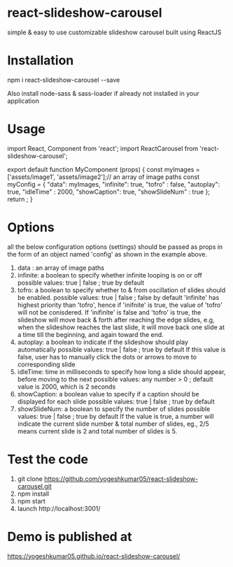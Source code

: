 # react-slideshow-carousel
simple &amp; easy to use customizable slideshow carousel built using ReactJS

# Installation
npm i react-slideshow-carousel --save

Also install node-sass & sass-loader if already not installed in your application

# Usage
import React, Component from 'react';
import ReactCarousel from 'react-slideshow-carousel';

export default function MyComponent (props) {
    const myImages = ['assets/image1', 'assets/image2'];// an array of image paths
    const myConfig = {
        "data": myImages, 
        "infinite": true, 
        "tofro" : false, 
        "autoplay": true, 
        "idleTime" : 2000,
        "showCaption": true,
        "showSlideNum" : true
    };
    return <MyComponent config = {myConfig}/>;
}

# Options
all the below configuration options (settings) should be passed as props in the form of an object named 'config' as shown in the example above.

1. data : an array of image paths
2. infinite: a boolean to specify whether infinite looping is on or off
    possible values: true | false ; true by default
3. tofro: a boolean to specify whether to & from oscillation of slides should be enabled.
    possible values: true | false ; false by default
    'infinite' has highest priority than 'tofro', hence if 'inifnite' is true, the value of 'tofro' will not be conisdered. If 'inifinite' is false and 'tofro' is true, the slideshow will move back & forth after reaching the edge slides, e.g, when the slideshow reaches the last slide, it will move back one slide at a time till the beginning, and again toward the end.
4. autoplay: a boolean to indicate if the slideshow should play automatically
    possible values: true | false ; true by default
    If this value is false, user has to manually click the dots or arrows to move to corresponding slide
5. idleTime: time in milliseconds to specify how long a slide should appear, before moving to the next
    possible values: any number > 0 ; default value is 2000, which is 2 seconds
6. showCaption: a boolean value to specify if a caption should be displayed for each slide
     possible values: true | false ; true by default
7. showSlideNum: a boolean to specify the number of slides
     possible values: true | false ; true by default
     If the value is true, a number will indicate the current slide number & total number of slides, eg., 2/5 means current slide is 2 and total number of slides is 5.

# Test the code
1. git clone https://github.com/yogeshkumar05/react-slideshow-carousel.git
2. npm install
3. npm start
4. launch http://localhost:3001/
    
# Demo is published at 
https://yogeshkumar05.github.io/react-slideshow-carousel/
